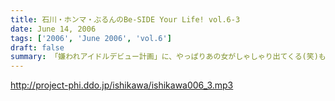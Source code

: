 ```yaml
---
title: 石川・ホンマ・ぶるんのBe-SIDE Your Life! vol.6-3
date: June 14, 2006
tags: ['2006', 'June 2006', 'vol.6']
draft: false
summary: 「嫌われアイドルデビュー計画」に、やっぱりあの女がしゃしゃり出てくる(笑)ものの、思わぬ横槍が!!第３部は、女の嫉妬と憎悪が渦巻く『こんなアイドルはイヤだ』と『私事』！エンディングで、北海道土産プレゼントの大抽選会もアリ!!
---
```


http://project-phi.ddo.jp/ishikawa/ishikawa006_3.mp3
